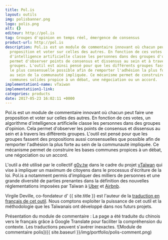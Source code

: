 ```yaml
---
title: Pol.is
layout: outils
img: polisbanner.png
logo: polis.png
alt: {}
editeur: http://pol.is
tag: Groupes d'opinion en temps réel, émergence de consensus
product-url: http://pol.is
description: Pol.is est un module de commentaire innovant où chacun peut faire une
  proposition et voter sur celles des autres. En fonction de ces votes un algorithme
  d'intelligence artificielle classe les personnes dans des groupes d'opinion ce qui
  permet d'observer points de consensus et dissensus au sein et à travers les différents
  groupes. L'outil est ainsi pensé pour que les différents groupes fasse des propositions
  le plus consensuelle possible afin de remporter l'adhésion la plus forte possible
  au sein de la communauté impliquée. Ce mécanisme permet de construire des bases
  communes solides propice à un débat, une négociation ou un accord.
implementation1-name: vTaiwan
implementatiion1-link: 
categories: products
date: 2017-05-23 16:02:11 +0000
---
```


Pol.is est un module de commentaire innovant où chacun peut faire une proposition et voter sur celles des autres. En fonction de ces votes, un algorithme d'intelligence artificielle classe les personnes dans des groupes d'opinion. Cela permet d'observer les points de consensus et dissensus au sein et à travers les différents groupes. L'outil est pensé pour que les groupes fassent des propositions aussi consensuelles que possible afin de remporter l'adhésion la plus forte au sein de la communauté impliquée. Ce mécanisme permet de construire les bases communes propices à un débat, une négociation ou un accord.

L'outil a été utilisé par le collectif [g0v.tw](http://g0v.tw) dans le cadre du projet [vTaïwan](https://vtaiwan.tw/uber/) qui vise à impliquer un maximum de citoyens dans le processus d'écriture de la loi. Pol.is a notamment permis d'impliquer des milliers de personnes et une grande diversité de parties prenantes dans la définition des nouvelles réglementations imposées par Taïwan à [Uber](https://vtaiwan.tw/uberx/) et [Airbnb](https://vtaiwan.tw/airbnb/).

Virgile Deville, co-fondateur d' {{ site.title }} est l'auteur de la [traduction en français de cet outil](https://github.com/pol-is/polisClientParticipation/blob/master/js/strings/fr.js). Nous comptons exploiter la puissance de cet outil et la méthodologie que les Taïwanais ont développé dans nos futurs projets.

Présentation du module de commentaire :
La page a été traduite du chinois vers le français grâce à Google Translate pour faciliter la compréhension du contexte. Les traductions peuvent s'avérer inexactes.
![Module de commentaire polis]({{ site.baseurl }}/img/portfolio/polis-comment.png)